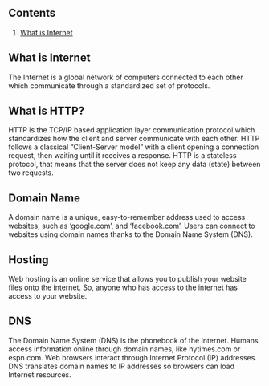
## Contents

1. [What is Internet]()

## What is Internet

The Internet is a global network of computers connected to each other which communicate through a standardized set of protocols.

## What is HTTP?
HTTP is the TCP/IP based application layer communication protocol which standardizes how the client and server communicate with each other. HTTP follows a classical “Client-Server model” with a client opening a connection request, then waiting until it receives a response. HTTP is a stateless protocol, that means that the server does not keep any data (state) between two requests.

## Domain Name

A domain name is a unique, easy-to-remember address used to access websites, such as ‘google.com’, and ‘facebook.com’. Users can connect to websites using domain names thanks to the Domain Name System (DNS).

## Hosting

Web hosting is an online service that allows you to publish your website files onto the internet. So, anyone who has access to the internet has access to your website.

## DNS

The Domain Name System (DNS) is the phonebook of the Internet. Humans access information online through domain names, like nytimes.com or espn.com. Web browsers interact through Internet Protocol (IP) addresses. DNS translates domain names to IP addresses so browsers can load Internet resources.